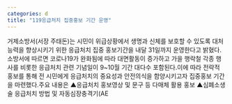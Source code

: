```yaml
---
categories: d
title: "119응급처치 집중홍보 기간 운영"
---
```

거제소방서(서장 주태돈)는 시민이 위급상황에서 생명과 신체를 보호할 수 있도록 대처능력을 향상시키기 위한 응급처치 집중 홍보기간을 내달 31일까지 운영한다고 밝혔다.소방서에 따르면 코로나19가 완화됨에 따라 대면활동이 증가하고 가을 행락철 각종 행사를 비롯한 응급처치 관련 기념일이 9~10월 기간 대다수 포함된다.이에 따라 전략적 홍보를 통해 전 시민에게 응급처치의 중요성과 안전의식을 함양시키고자 집중홍보 기간을 마련했다.주요 내용은 ▲응급처치 홍보영상 및 문구 등 다매체 활용 홍보 ▲심폐소생술 응급처치 방법 및 자동심장충격기(AE